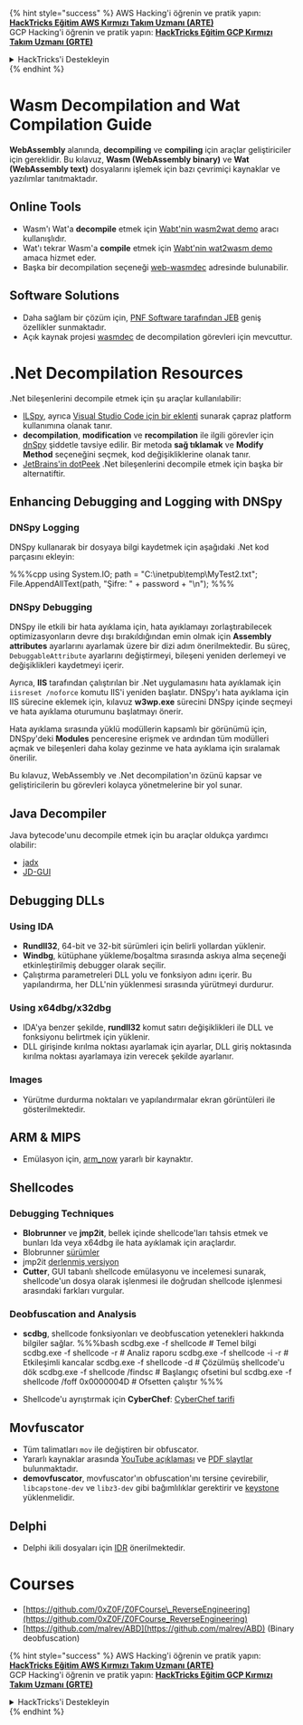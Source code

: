 {% hint style="success" %}
AWS Hacking'i öğrenin ve pratik yapın:<img src="/.gitbook/assets/arte.png" alt="" data-size="line">[**HackTricks Eğitim AWS Kırmızı Takım Uzmanı (ARTE)**](https://training.hacktricks.xyz/courses/arte)<img src="/.gitbook/assets/arte.png" alt="" data-size="line">\
GCP Hacking'i öğrenin ve pratik yapın: <img src="/.gitbook/assets/grte.png" alt="" data-size="line">[**HackTricks Eğitim GCP Kırmızı Takım Uzmanı (GRTE)**<img src="/.gitbook/assets/grte.png" alt="" data-size="line">](https://training.hacktricks.xyz/courses/grte)

<details>

<summary>HackTricks'i Destekleyin</summary>

* [**abonelik planlarını**](https://github.com/sponsors/carlospolop) kontrol edin!
* **💬 [**Discord grubuna**](https://discord.gg/hRep4RUj7f) veya [**telegram grubuna**](https://t.me/peass) katılın ya da **Twitter'da** 🐦 [**@hacktricks\_live**](https://twitter.com/hacktricks\_live)** bizi takip edin.**
* **Hacking ipuçlarını paylaşmak için** [**HackTricks**](https://github.com/carlospolop/hacktricks) ve [**HackTricks Cloud**](https://github.com/carlospolop/hacktricks-cloud) github reposuna PR gönderin.

</details>
{% endhint %}

# Wasm Decompilation and Wat Compilation Guide

**WebAssembly** alanında, **decompiling** ve **compiling** için araçlar geliştiriciler için gereklidir. Bu kılavuz, **Wasm (WebAssembly binary)** ve **Wat (WebAssembly text)** dosyalarını işlemek için bazı çevrimiçi kaynaklar ve yazılımlar tanıtmaktadır.

## Online Tools

- Wasm'ı Wat'a **decompile** etmek için [Wabt'nin wasm2wat demo](https://webassembly.github.io/wabt/demo/wasm2wat/index.html) aracı kullanışlıdır.
- Wat'ı tekrar Wasm'a **compile** etmek için [Wabt'nin wat2wasm demo](https://webassembly.github.io/wabt/demo/wat2wasm/) amaca hizmet eder.
- Başka bir decompilation seçeneği [web-wasmdec](https://wwwg.github.io/web-wasmdec/) adresinde bulunabilir.

## Software Solutions

- Daha sağlam bir çözüm için, [PNF Software tarafından JEB](https://www.pnfsoftware.com/jeb/demo) geniş özellikler sunmaktadır.
- Açık kaynak projesi [wasmdec](https://github.com/wwwg/wasmdec) de decompilation görevleri için mevcuttur.

# .Net Decompilation Resources

.Net bileşenlerini decompile etmek için şu araçlar kullanılabilir:

- [ILSpy](https://github.com/icsharpcode/ILSpy), ayrıca [Visual Studio Code için bir eklenti](https://github.com/icsharpcode/ilspy-vscode) sunarak çapraz platform kullanımına olanak tanır.
- **decompilation**, **modification** ve **recompilation** ile ilgili görevler için [dnSpy](https://github.com/0xd4d/dnSpy/releases) şiddetle tavsiye edilir. Bir metoda **sağ tıklamak** ve **Modify Method** seçeneğini seçmek, kod değişikliklerine olanak tanır.
- [JetBrains'in dotPeek](https://www.jetbrains.com/es-es/decompiler/) .Net bileşenlerini decompile etmek için başka bir alternatiftir.

## Enhancing Debugging and Logging with DNSpy

### DNSpy Logging
DNSpy kullanarak bir dosyaya bilgi kaydetmek için aşağıdaki .Net kod parçasını ekleyin:

%%%cpp
using System.IO;
path = "C:\\inetpub\\temp\\MyTest2.txt";
File.AppendAllText(path, "Şifre: " + password + "\n");
%%%

### DNSpy Debugging
DNSpy ile etkili bir hata ayıklama için, hata ayıklamayı zorlaştırabilecek optimizasyonların devre dışı bırakıldığından emin olmak için **Assembly attributes** ayarlarını ayarlamak üzere bir dizi adım önerilmektedir. Bu süreç, `DebuggableAttribute` ayarlarını değiştirmeyi, bileşeni yeniden derlemeyi ve değişiklikleri kaydetmeyi içerir.

Ayrıca, **IIS** tarafından çalıştırılan bir .Net uygulamasını hata ayıklamak için `iisreset /noforce` komutu IIS'i yeniden başlatır. DNSpy'ı hata ayıklama için IIS sürecine eklemek için, kılavuz **w3wp.exe** sürecini DNSpy içinde seçmeyi ve hata ayıklama oturumunu başlatmayı önerir.

Hata ayıklama sırasında yüklü modüllerin kapsamlı bir görünümü için, DNSpy'deki **Modules** penceresine erişmek ve ardından tüm modülleri açmak ve bileşenleri daha kolay gezinme ve hata ayıklama için sıralamak önerilir.

Bu kılavuz, WebAssembly ve .Net decompilation'ın özünü kapsar ve geliştiricilerin bu görevleri kolayca yönetmelerine bir yol sunar.

## **Java Decompiler**
Java bytecode'unu decompile etmek için bu araçlar oldukça yardımcı olabilir:
- [jadx](https://github.com/skylot/jadx)
- [JD-GUI](https://github.com/java-decompiler/jd-gui/releases)

## **Debugging DLLs**
### Using IDA
- **Rundll32**, 64-bit ve 32-bit sürümleri için belirli yollardan yüklenir.
- **Windbg**, kütüphane yükleme/boşaltma sırasında askıya alma seçeneği etkinleştirilmiş debugger olarak seçilir.
- Çalıştırma parametreleri DLL yolu ve fonksiyon adını içerir. Bu yapılandırma, her DLL'nin yüklenmesi sırasında yürütmeyi durdurur.

### Using x64dbg/x32dbg
- IDA'ya benzer şekilde, **rundll32** komut satırı değişiklikleri ile DLL ve fonksiyonu belirtmek için yüklenir.
- DLL girişinde kırılma noktası ayarlamak için ayarlar, DLL giriş noktasında kırılma noktası ayarlamaya izin verecek şekilde ayarlanır.

### Images
- Yürütme durdurma noktaları ve yapılandırmalar ekran görüntüleri ile gösterilmektedir.

## **ARM & MIPS**
- Emülasyon için, [arm_now](https://github.com/nongiach/arm_now) yararlı bir kaynaktır.

## **Shellcodes**
### Debugging Techniques
- **Blobrunner** ve **jmp2it**, bellek içinde shellcode'ları tahsis etmek ve bunları Ida veya x64dbg ile hata ayıklamak için araçlardır.
- Blobrunner [sürümler](https://github.com/OALabs/BlobRunner/releases/tag/v0.0.5)
- jmp2it [derlenmiş versiyon](https://github.com/adamkramer/jmp2it/releases/)
- **Cutter**, GUI tabanlı shellcode emülasyonu ve incelemesi sunarak, shellcode'un dosya olarak işlenmesi ile doğrudan shellcode işlenmesi arasındaki farkları vurgular.

### Deobfuscation and Analysis
- **scdbg**, shellcode fonksiyonları ve deobfuscation yetenekleri hakkında bilgiler sağlar.
%%%bash
scdbg.exe -f shellcode # Temel bilgi
scdbg.exe -f shellcode -r # Analiz raporu
scdbg.exe -f shellcode -i -r # Etkileşimli kancalar
scdbg.exe -f shellcode -d # Çözülmüş shellcode'u dök
scdbg.exe -f shellcode /findsc # Başlangıç ofsetini bul
scdbg.exe -f shellcode /foff 0x0000004D # Ofsetten çalıştır
%%%

- Shellcode'u ayrıştırmak için **CyberChef**: [CyberChef tarifi](https://gchq.github.io/CyberChef/#recipe=To_Hex%28'Space',0%29Disassemble_x86%28'32','Full%20x86%20architecture',16,0,true,true%29)

## **Movfuscator**
- Tüm talimatları `mov` ile değiştiren bir obfuscator.
- Yararlı kaynaklar arasında [YouTube açıklaması](https://www.youtube.com/watch?v=2VF_wPkiBJY) ve [PDF slaytlar](https://github.com/xoreaxeaxeax/movfuscator/blob/master/slides/domas_2015_the_movfuscator.pdf) bulunmaktadır.
- **demovfuscator**, movfuscator'ın obfuscation'ını tersine çevirebilir, `libcapstone-dev` ve `libz3-dev` gibi bağımlılıklar gerektirir ve [keystone](https://github.com/keystone-engine/keystone/blob/master/docs/COMPILE-NIX.md) yüklenmelidir.

## **Delphi**
- Delphi ikili dosyaları için [IDR](https://github.com/crypto2011/IDR) önerilmektedir.


# Courses

* [https://github.com/0xZ0F/Z0FCourse\_ReverseEngineering](https://github.com/0xZ0F/Z0FCourse_ReverseEngineering)
* [https://github.com/malrev/ABD](https://github.com/malrev/ABD) \(Binary deobfuscation\)



{% hint style="success" %}
AWS Hacking'i öğrenin ve pratik yapın:<img src="/.gitbook/assets/arte.png" alt="" data-size="line">[**HackTricks Eğitim AWS Kırmızı Takım Uzmanı (ARTE)**](https://training.hacktricks.xyz/courses/arte)<img src="/.gitbook/assets/arte.png" alt="" data-size="line">\
GCP Hacking'i öğrenin ve pratik yapın: <img src="/.gitbook/assets/grte.png" alt="" data-size="line">[**HackTricks Eğitim GCP Kırmızı Takım Uzmanı (GRTE)**<img src="/.gitbook/assets/grte.png" alt="" data-size="line">](https://training.hacktricks.xyz/courses/grte)

<details>

<summary>HackTricks'i Destekleyin</summary>

* [**abonelik planlarını**](https://github.com/sponsors/carlospolop) kontrol edin!
* **💬 [**Discord grubuna**](https://discord.gg/hRep4RUj7f) veya [**telegram grubuna**](https://t.me/peass) katılın ya da **Twitter'da** 🐦 [**@hacktricks\_live**](https://twitter.com/hacktricks\_live)** bizi takip edin.**
* **Hacking ipuçlarını paylaşmak için** [**HackTricks**](https://github.com/carlospolop/hacktricks) ve [**HackTricks Cloud**](https://github.com/carlospolop/hacktricks-cloud) github reposuna PR gönderin.

</details>
{% endhint %}
